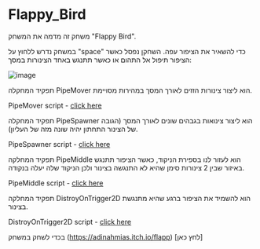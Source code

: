 # Flappy_Bird

משחק זה מדמה את המשחק "Flappy Bird".

במשחק נדרש ללחוץ על "space" כדי להשאיר את הציפור עפה. השחקן נפסל כאשר הציפור תיפול אל התהום או כאשר תתנגש באחד הצינורות במסך:

![image](https://github.com/AdiNahmias/Flappy_Bird/assets/118722490/e28e2202-7fda-4d37-ba0f-16b158c751a3)




תפקיד המחקלה PipeMover הוא ליצור צינורות הזזים לאורך המסך במהירות מסויימת. 

PipeMover script - [click here](https://github.com/AdiNahmias/Flappy_Bird/blob/main/Assets/Scripts/PipeMover.cs)

תפקיד המחקלה PipeSpawner הוא ליצור צינואות בגבהים שונים לאורך המסך (הגובה של הצינור התחתון יהיה שונה מזה של העליון).

PipeSpawner script - [click here](https://github.com/AdiNahmias/Flappy_Bird/blob/main/Assets/Scripts/PipeSpawner.cs)

תפקיד המחלקה PipeMiddle הוא לעזור לנו בספירת הניקוד, כאשר הציפור תתנגש באיזור שבין 2 צינורות סימן שהיא לא התנגשה בצינור ולכן הניקוד שלה יעלה בנקודה.

PipeMiddle script - [click here](https://github.com/AdiNahmias/Flappy_Bird/blob/main/Assets/Scripts/PipeMiddleScript.cs)

תפקיד המחלקה DistroyOnTrigger2D הוא להשמיד את הציפור ברגע שהיא מתנגשת בצינור.

DistroyOnTrigger2D script - [click here](https://github.com/AdiNahmias/Flappy_Bird/blob/main/Assets/Scripts/DestroyOnTrigger2D.cs)



בכדי לשחק במשחק (https://adinahmias.itch.io/flapp) [לחץ כאן]







